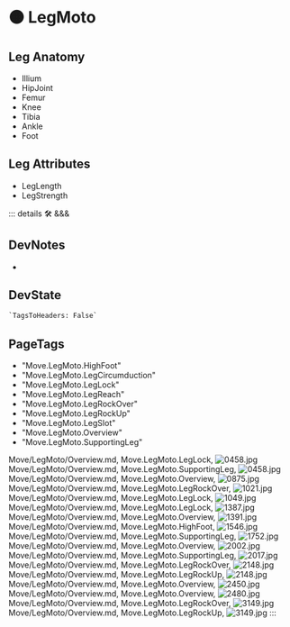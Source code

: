 
# 🟠 <move>LegMoto</move>

## Leg Anatomy

- Illium
- HipJoint
- Femur
- Knee
- Tibia
- Ankle
- Foot

## Leg Attributes

- LegLength
- LegStrength

::: details 🛠 <dev>&&&</dev>

## DevNotes

-

## DevState

```py
`TagsToHeaders: False`
```

<h2>PageTags</h2>

- "Move.LegMoto.HighFoot"
- "Move.LegMoto.LegCircumduction"
- "Move.LegMoto.LegLock"
- "Move.LegMoto.LegReach"
- "Move.LegMoto.LegRockOver"
- "Move.LegMoto.LegRockUp"
- "Move.LegMoto.LegSlot"
- "Move.LegMoto.Overview"
- "Move.LegMoto.SupportingLeg"

Move/LegMoto/Overview.md, <dev>Move.LegMoto.LegLock</dev>, ![0458.jpg](/PaperPhoto/0458.jpg)
Move/LegMoto/Overview.md, <dev>Move.LegMoto.SupportingLeg</dev>, ![0458.jpg](/PaperPhoto/0458.jpg)
Move/LegMoto/Overview.md, <dev>Move.LegMoto.Overview</dev>, ![0875.jpg](/PaperPhoto/0875.jpg)
Move/LegMoto/Overview.md, <dev>Move.LegMoto.LegRockOver</dev>, ![1021.jpg](/PaperPhoto/1021.jpg)
Move/LegMoto/Overview.md, <dev>Move.LegMoto.LegLock</dev>, ![1049.jpg](/PaperPhoto/1049.jpg)
Move/LegMoto/Overview.md, <dev>Move.LegMoto.LegLock</dev>, ![1387.jpg](/PaperPhoto/1387.jpg)
Move/LegMoto/Overview.md, <dev>Move.LegMoto.Overview</dev>, ![1391.jpg](/PaperPhoto/1391.jpg)
Move/LegMoto/Overview.md, <dev>Move.LegMoto.HighFoot</dev>, ![1546.jpg](/PaperPhoto/1546.jpg)
Move/LegMoto/Overview.md, <dev>Move.LegMoto.SupportingLeg</dev>, ![1752.jpg](/PaperPhoto/1752.jpg)
Move/LegMoto/Overview.md, <dev>Move.LegMoto.Overview</dev>, ![2002.jpg](/PaperPhoto/2002.jpg)
Move/LegMoto/Overview.md, <dev>Move.LegMoto.SupportingLeg</dev>, ![2017.jpg](/PaperPhoto/2017.jpg)
Move/LegMoto/Overview.md, <dev>Move.LegMoto.LegRockOver</dev>, ![2148.jpg](/PaperPhoto/2148.jpg)
Move/LegMoto/Overview.md, <dev>Move.LegMoto.LegRockUp</dev>, ![2148.jpg](/PaperPhoto/2148.jpg)
Move/LegMoto/Overview.md, <dev>Move.LegMoto.Overview</dev>, ![2450.jpg](/PaperPhoto/2450.jpg)
Move/LegMoto/Overview.md, <dev>Move.LegMoto.Overview</dev>, ![2480.jpg](/PaperPhoto/2480.jpg)
Move/LegMoto/Overview.md, <dev>Move.LegMoto.LegRockOver</dev>, ![3149.jpg](/PaperPhoto/3149.jpg)
Move/LegMoto/Overview.md, <dev>Move.LegMoto.LegRockUp</dev>, ![3149.jpg](/PaperPhoto/3149.jpg)
:::
